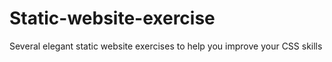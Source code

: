 # Static-website-exercise
Several elegant static website exercises to help you improve your CSS skills
